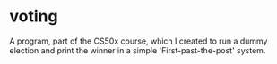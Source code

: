 # voting
A program, part of the CS50x course, which I created to run a dummy election and print the winner in a simple 'First-past-the-post' system.
